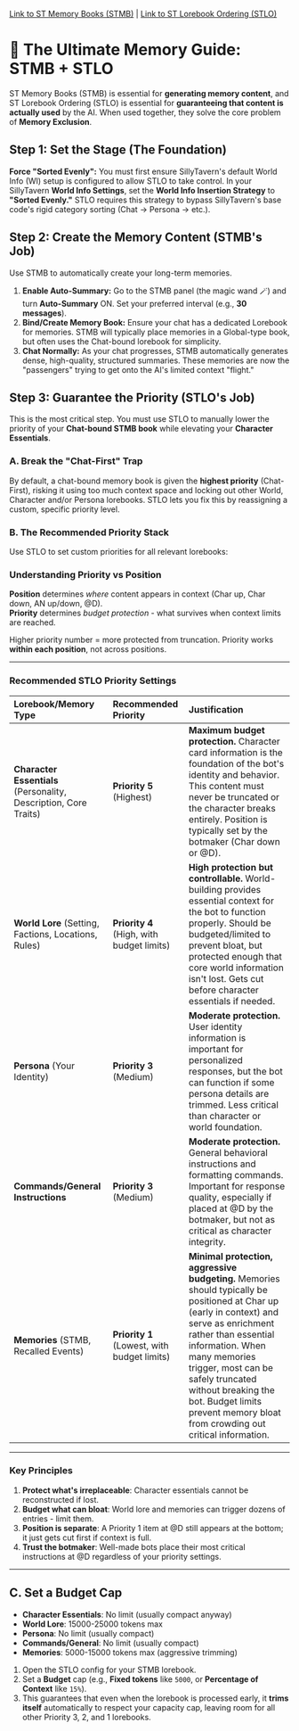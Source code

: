 [Link to ST Memory Books (STMB)](https://github.com/aikohanasaki/SillyTavern-MemoryBooks) | [Link to ST Lorebook Ordering (STLO)](https://github.com/aikohanasaki/SillyTavern-LorebookOrdering)

# 🧠 The Ultimate Memory Guide: STMB + STLO

ST Memory Books (STMB) is essential for **generating memory content**, and ST Lorebook Ordering (STLO) is essential for **guaranteeing that content is actually used** by the AI. When used together, they solve the core problem of **Memory Exclusion**.

## Step 1: Set the Stage (The Foundation)

**Force "Sorted Evenly":** You must first ensure SillyTavern's default World Info (WI) setup is configured to allow STLO to take control. In your SillyTavern **World Info Settings**, set the **World Info Insertion Strategy** to **"Sorted Evenly."** STLO requires this strategy to bypass SillyTavern's base code's rigid category sorting (Chat $\rightarrow$ Persona $\rightarrow$ etc.).

## Step 2: Create the Memory Content (STMB's Job)

Use STMB to automatically create your long-term memories.

1.  **Enable Auto-Summary:** Go to the STMB panel (the magic wand 🪄) and turn **Auto-Summary** ON. Set your preferred interval (e.g., **30 messages**).
2.  **Bind/Create Memory Book:** Ensure your chat has a dedicated Lorebook for memories. STMB will typically place memories in a Global-type book, but often uses the Chat-bound lorebook for simplicity.
3.  **Chat Normally:** As your chat progresses, STMB automatically generates dense, high-quality, structured summaries. These memories are now the "passengers" trying to get onto the AI's limited context "flight."

## Step 3: Guarantee the Priority (STLO's Job)

This is the most critical step. You must use STLO to manually lower the priority of your **Chat-bound STMB book** while elevating your **Character Essentials**.

### A. Break the "Chat-First" Trap
By default, a chat-bound memory book is given the **highest priority** (Chat-First), risking it using too much context space and locking out other World, Character and/or Persona lorebooks. STLO lets you fix this by reassigning a custom, specific priority level.

### B. The Recommended Priority Stack

Use STLO to set custom priorities for all relevant lorebooks:

### Understanding Priority vs Position

**Position** determines *where* content appears in context (Char up, Char down, AN up/down, @D).  
**Priority** determines *budget protection* - what survives when context limits are reached.

Higher priority number = more protected from truncation. Priority works **within each position**, not across positions.

---

### Recommended STLO Priority Settings

| Lorebook/Memory Type | Recommended Priority | Justification |
|:---------------------|:---------------------|:--------------|
| **Character Essentials** (Personality, Description, Core Traits) | **Priority 5** (Highest) | **Maximum budget protection.** Character card information is the foundation of the bot's identity and behavior. This content must never be truncated or the character breaks entirely. Position is typically set by the botmaker (Char down or @D). |
| **World Lore** (Setting, Factions, Locations, Rules) | **Priority 4** (High, with budget limits) | **High protection but controllable.** World-building provides essential context for the bot to function properly. Should be budgeted/limited to prevent bloat, but protected enough that core world information isn't lost. Gets cut before character essentials if needed. |
| **Persona** (Your Identity) | **Priority 3** (Medium) | **Moderate protection.** User identity information is important for personalized responses, but the bot can function if some persona details are trimmed. Less critical than character or world foundation. |
| **Commands/General Instructions** | **Priority 3** (Medium) | **Moderate protection.** General behavioral instructions and formatting commands. Important for response quality, especially if placed at @D by the botmaker, but not as critical as character integrity. |
| **Memories** (STMB, Recalled Events) | **Priority 1** (Lowest, with budget limits) | **Minimal protection, aggressive budgeting.** Memories should typically be positioned at Char up (early in context) and serve as enrichment rather than essential information. When many memories trigger, most can be safely truncated without breaking the bot. Budget limits prevent memory bloat from crowding out critical information. |

---

### Key Principles

1. **Protect what's irreplaceable**: Character essentials cannot be reconstructed if lost.
2. **Budget what can bloat**: World lore and memories can trigger dozens of entries - limit them.
3. **Position is separate**: A Priority 1 item at @D still appears at the bottom; it just gets cut first if context is full.
4. **Trust the botmaker**: Well-made bots place their most critical instructions at @D regardless of your priority settings.

---

## C. Set a Budget Cap

- **Character Essentials**: No limit (usually compact anyway)
- **World Lore**: 15000-25000 tokens max
- **Persona**: No limit (usually compact)
- **Commands/General**: No limit (usually compact)
- **Memories**: 5000-15000 tokens max (aggressive trimming)

1.  Open the STLO config for your STMB lorebook.
2.  Set a **Budget** cap (e.g., **Fixed tokens** like `5000`, or **Percentage of Context** like `15%`).
3.  This guarantees that even when the lorebook is processed early, it **trims itself** automatically to respect your capacity cap, leaving room for all other Priority 3, 2, and 1 lorebooks.